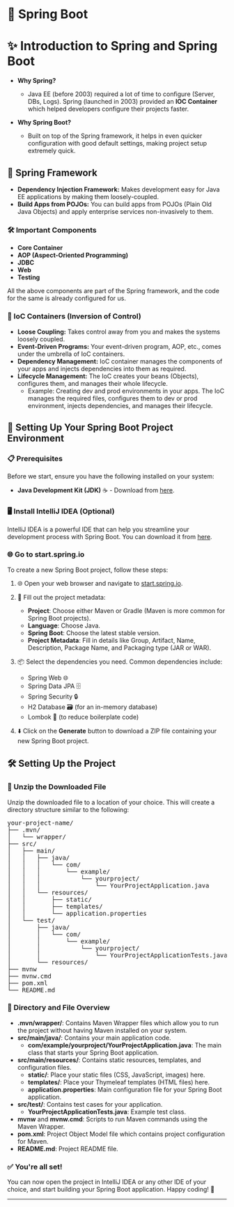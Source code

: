 # 🌱 Spring Boot

# ✨ Introduction to Spring and Spring Boot

- **Why Spring?**
    - Java EE (before 2003) required a lot of time to configure (Server, DBs, Logs). Spring (launched in 2003) provided an **IOC Container** which helped developers configure their projects faster.

- **Why Spring Boot?**
    - Built on top of the Spring framework, it helps in even quicker configuration with good default settings, making project setup extremely quick.

## 🍃 Spring Framework

- **Dependency Injection Framework:** Makes development easy for Java EE applications by making them loosely-coupled.
- **Build Apps from POJOs:** You can build apps from POJOs (Plain Old Java Objects) and apply enterprise services non-invasively to them.

### 🛠️ Important Components

- **Core Container**
- **AOP (Aspect-Oriented Programming)**
- **JDBC**
- **Web**
- **Testing**

All the above components are part of the Spring framework, and the code for the same is already configured for us.

### 🔄 IoC Containers (Inversion of Control)

- **Loose Coupling:** Takes control away from you and makes the systems loosely coupled.
- **Event-Driven Programs:** Your event-driven program, AOP, etc., comes under the umbrella of IoC containers.
- **Dependency Management:** IoC container manages the components of your apps and injects dependencies into them as required.
- **Lifecycle Management:** The IoC creates your beans (Objects), configures them, and manages their whole lifecycle.
    - Example: Creating dev and prod environments in your apps. The IoC manages the required files, configures them to dev or prod environment, injects dependencies, and manages their lifecycle.

## 🚀 Setting Up Your Spring Boot Project Environment

### 📋 Prerequisites

Before we start, ensure you have the following installed on your system:

- **Java Development Kit (JDK)** ☕ - Download from [here](https://www.oracle.com/java/technologies/javase-jdk11-downloads.html).

### 🖥️ Install IntelliJ IDEA (Optional)

IntelliJ IDEA is a powerful IDE that can help you streamline your development process with Spring Boot. You can download it from [here](https://www.jetbrains.com/idea/download/).

### 🌐 Go to start.spring.io

To create a new Spring Boot project, follow these steps:

1. 🌐 Open your web browser and navigate to [start.spring.io](https://start.spring.io/).

2. 📝 Fill out the project metadata:
    - **Project**: Choose either Maven or Gradle (Maven is more common for Spring Boot projects).
    - **Language**: Choose Java.
    - **Spring Boot**: Choose the latest stable version.
    - **Project Metadata**: Fill in details like Group, Artifact, Name, Description, Package Name, and Packaging type (JAR or WAR).

3. 📦 Select the dependencies you need. Common dependencies include:
    - Spring Web 🌐
    - Spring Data JPA 🗄️
    - Spring Security 🔒
    - H2 Database 🗃️ (for an in-memory database)
    - Lombok 📝 (to reduce boilerplate code)

4. ⬇️ Click on the **Generate** button to download a ZIP file containing your new Spring Boot project.

## 🛠️ Setting Up the Project

### 📂 Unzip the Downloaded File

Unzip the downloaded file to a location of your choice. This will create a directory structure similar to the following:

<pre>
your-project-name/
├── .mvn/
│   └── wrapper/
├── src/
│   ├── main/
│   │   ├── java/
│   │   │   └── com/
│   │   │       └── example/
│   │   │           └── yourproject/
│   │   │               └── YourProjectApplication.java
│   │   └── resources/
│   │       ├── static/
│   │       ├── templates/
│   │       └── application.properties
│   └── test/
│       ├── java/
│       │   └── com/
│       │       └── example/
│       │           └── yourproject/
│       │               └── YourProjectApplicationTests.java
│       └── resources/
├── mvnw
├── mvnw.cmd
├── pom.xml
└── README.md
</pre>


### 📂 Directory and File Overview

- **.mvn/wrapper/**: Contains Maven Wrapper files which allow you to run the project without having Maven installed on your system.
- **src/main/java/**: Contains your main application code.
  - **com/example/yourproject/YourProjectApplication.java**: The main class that starts your Spring Boot application.
- **src/main/resources/**: Contains static resources, templates, and configuration files.
  - **static/**: Place your static files (CSS, JavaScript, images) here.
  - **templates/**: Place your Thymeleaf templates (HTML files) here.
  - **application.properties**: Main configuration file for your Spring Boot application.
- **src/test/**: Contains test cases for your application.
  - **YourProjectApplicationTests.java**: Example test class.
- **mvnw** and **mvnw.cmd**: Scripts to run Maven commands using the Maven Wrapper.
- **pom.xml**: Project Object Model file which contains project configuration for Maven.
- **README.md**: Project README file.

### ✅ You're all set!

You can now open the project in IntelliJ IDEA or any other IDE of your choice, and start building your Spring Boot application. Happy coding! 🎉

---

